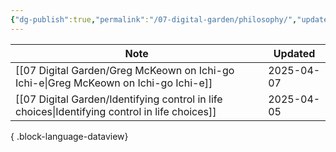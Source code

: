 ```yaml
---
{"dg-publish":true,"permalink":"/07-digital-garden/philosophy/","updated":"2025-04-05T16:57:13.356-07:00"}
---
```



| Note                                                                                              | Updated    |
| ------------------------------------------------------------------------------------------------- | ---------- |
| [[07 Digital Garden/Greg McKeown on Ichi-go Ichi-e\|Greg McKeown on Ichi-go Ichi-e]]           | 2025-04-07 |
| [[07 Digital Garden/Identifying control in life choices\|Identifying control in life choices]] | 2025-04-05 |

{ .block-language-dataview}
